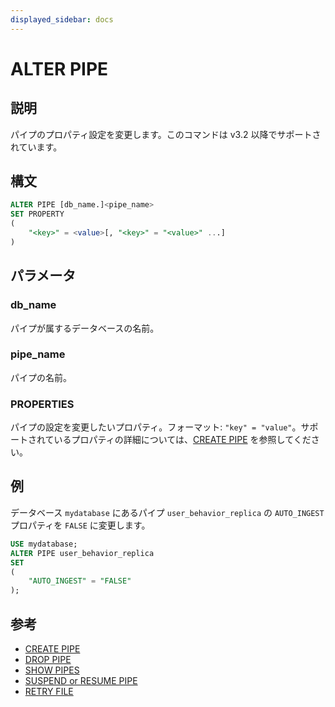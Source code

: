 ```yaml
---
displayed_sidebar: docs
---
```


# ALTER PIPE

## 説明

パイプのプロパティ設定を変更します。このコマンドは v3.2 以降でサポートされています。

## 構文

```SQL
ALTER PIPE [db_name.]<pipe_name> 
SET PROPERTY
(
    "<key>" = <value>[, "<key>" = "<value>" ...]
) 
```

## パラメータ

### db_name

パイプが属するデータベースの名前。

### pipe_name

パイプの名前。

### PROPERTIES

パイプの設定を変更したいプロパティ。フォーマット: `"key" = "value"`。サポートされているプロパティの詳細については、[CREATE PIPE](CREATE_PIPE.md) を参照してください。

## 例

データベース `mydatabase` にあるパイプ `user_behavior_replica` の `AUTO_INGEST` プロパティを `FALSE` に変更します。

```SQL
USE mydatabase;
ALTER PIPE user_behavior_replica
SET
(
    "AUTO_INGEST" = "FALSE"
);
```

## 参考

- [CREATE PIPE](CREATE_PIPE.md)
- [DROP PIPE](DROP_PIPE.md)
- [SHOW PIPES](SHOW_PIPES.md)
- [SUSPEND or RESUME PIPE](SUSPEND_or_RESUME_PIPE.md)
- [RETRY FILE](RETRY_FILE.md)